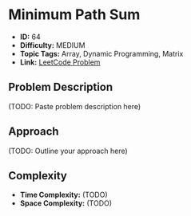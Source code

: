 # Minimum Path Sum

- **ID:** 64
- **Difficulty:** MEDIUM
- **Topic Tags:** Array, Dynamic Programming, Matrix
- **Link:** [LeetCode Problem](https://leetcode.com/problems/minimum-path-sum/description/)

## Problem Description

(TODO: Paste problem description here)

## Approach

(TODO: Outline your approach here)

## Complexity

- **Time Complexity:** (TODO)
- **Space Complexity:** (TODO)
